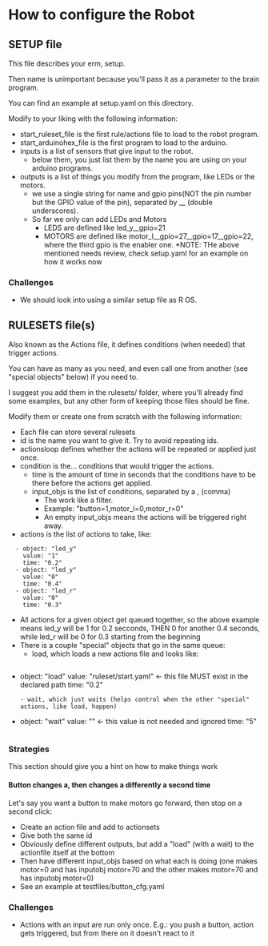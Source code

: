 # How to configure the Robot

## SETUP file
This file describes your erm, setup.   

Then name is unimportant because you'll pass it as a parameter to the brain program.  

You can find an example at setup.yaml on this directory.  

Modify to your liking with the following information:   
- start_ruleset_file is the first rule/actions file to load to the robot program.
- start_arduinohex_file is the first program to load to the arduino.
- inputs is a list of sensors that give input to the robot.
  - below them, you just list them by the name you are using on your arduino programs.
- outputs is a list of things you modify from the program, like LEDs or the motors.  
  - we use a single string for name and gpio pins(NOT the pin number but the GPIO value of the pin), separated by __ (double underscores).
  - So far we only can add LEDs and Motors
    - LEDS are defined like led_y__gpio=21
    - MOTORS are defined like motor_l__gpio=27__gpio=17__gpio=22, where the third gpio is the enabler one.
*NOTE: THe above mentioned needs review, check setup.yaml for an example on how it works now
### Challenges
- We should look into using a similar setup file as R OS.

## RULESETS file(s)
Also known as the Actions file, it defines conditions (when needed) that trigger actions.

You can have as many as you need, and even call one from another (see "special objects" below) if you need to. 

I suggest you add them in the rulesets/ folder, where you'll already find some examples, but any other form of keeping those files should be fine.

Modify them or create one from scratch with the following information:
- Each file can store several rulesets
- id is the name you want to give it. Try to avoid repeating ids.  
- actionsloop defines whether the actions will be repeated or applied just once.
- condition is the... conditions that would trigger the actions. 
  - time is the amount of time in seconds that the conditions have to be there before the actions get applied. 
  - input_objs is the list of conditions, separated by a , (comma)
    - The work like a filter.
    - Example: "button=1,motor_l=0,motor_r=0"
    - An empty input_objs means the actions will be triggered right away.
- actions is the list of actions to take, like:
```
  - object: "led_y"
    value: "1"
    time: "0.2"
  - object: "led_y"
    value: "0"
    time: "0.4"
  - object: "led_r"
    value: "0"
    time: "0.3"
```
  - All actions for a given object get queued together, so the above example means led_y will be 1 for 0.2 secconds, THEN 0 for another 0.4 seconds, while led_r will be 0 for 0.3 starting from the beginning
  - There is a couple "special" objects that go in the same queue:
    - load, which loads a new actions file and looks like:
    ```
  - object: "load"
    value: "ruleset/start.yaml" <- this file MUST exist in the declared path
    time: "0.2"
    ```
    - wait, which just waits (helps control when the other "special" actions, like load, happen)
    ```
  - object: "wait"
    value: "" <- this value is not needed and ignored
    time: "5"
    ```
### Strategies

This section should give you a hint on how to make things work

#### Button changes a, then changes a differently a second time
Let's say you want a button to make motors go forward, then stop on a second click:
- Create an action file and add to actionsets
- Give both the same id
- Obviously define different outputs, but add a "load" (with a wait) to the actionfile itself at the bottom
- Then have different input_objs based on what each is doing (one makes motor=0 and has inputobj motor=70 and the other makes motor=70 and has inputobj motor=0)
- See an example at testfiles/button_cfg.yaml

### Challenges
- Actions with an input are run only once. E.g.: you push a button, action gets triggered, but from there on it doesn't react to it
